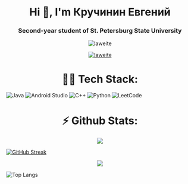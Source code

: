 <h1 align="center">Hi 👋, I'm Кручинин Евгений</h1>
<h3 align="center">Second-year student of St. Petersburg State University</h3>

<p align="center"> <img src="https://komarev.com/ghpvc/?username=laweite&label=Profile%20views&color=0e75b6&style=flat" alt="laweite" /> </p>

<p align="center"> <a href="https://github.com/ryo-ma/github-profile-trophy"><img src="https://github-profile-trophy.vercel.app/?username=laweite" alt="laweite" /></a> </p>

<h1 align="center">👨‍💻 Tech Stack: </h1>

![Java](https://img.shields.io/badge/java-%23ED8B00.svg?style=for-the-badge&logo=openjdk&logoColor=white) ![Android Studio](https://img.shields.io/badge/Android%20Studio-3DDC84.svg?style=for-the-badge&logo=android-studio&logoColor=white) ![C++](https://img.shields.io/badge/c++-%2300599C.svg?style=for-the-badge&logo=c%2B%2B&logoColor=white) ![Python](https://img.shields.io/badge/python-3670A0?style=for-the-badge&logo=python&logoColor=ffdd54) ![LeetCode](https://img.shields.io/badge/LeetCode-000000?style=for-the-badge&logo=LeetCode&logoColor=#d16c06)

<h1 align="center">⚡ Github Stats: </h1>

<p align="center">
  <picture>
    <source
      srcset="https://github-readme-stats-mu-brown-46.vercel.app/api?username=LaWeite&show_icons=true&theme=dark"
      media="(prefers-color-scheme: dark)"
    />
    <source
      srcset="https://github-readme-stats-mu-brown-46.vercel.app/api?username=LaWeite&show_icons=true"
      media="(prefers-color-scheme: light), (prefers-color-scheme: no-preference)"
    />
    <img src="https://github-readme-stats-mu-brown-46.vercel.app/api?username=LaWeite&show_icons=true" />
  </picture>
</p>

[![GitHub Streak](https://streak-stats.demolab.com/?user=LaWeite&theme=dark&card_width=465)](https://git.io/streak-stats)


<p align="center">
  <picture>
    <source
      srcset="https://github-readme-stats-mu-brown-46.vercel.app/api/top-langs/?username=LaWeite&exclude_repo=github-readme-stats,anuraghazra.github.io,Basics_of_statistics&theme=dark"
      media="(prefers-color-scheme: dark)"
    />
    <source
      srcset="https://github-readme-stats-mu-brown-46.vercel.app/api/top-langs/?username=LaWeite&exclude_repo=github-readme-stats,anuraghazra.github.io,Basics_of_statistics&theme=dark"
      media="(prefers-color-scheme: light), (prefers-color-scheme: no-preference)"
    />
    <img src="https://github-readme-stats-mu-brown-46.vercel.app/api/top-langs/?username=LaWeite&exclude_repo=github-readme-stats,anuraghazra.github.io,Basics_of_statistics&theme=dark" />
  </picture>
</p>

![Top Langs](https://github-readme-stats-mu-brown-46.vercel.app/api/top-langs/?username=LaWeite&exclude_repo=github-readme-stats,anuraghazra.github.io,Basics_of_statistics&theme=dark)

<!--
**LaWeite/LaWeite** is a ✨ _special_ ✨ repository because its `README.md` (this file) appears on your GitHub profile.

Here are some ideas to get you started:

- 🔭 I’m currently working on ...
- 🌱 I’m currently learning ...
- 👯 I’m looking to collaborate on ...
- 🤔 I’m looking for help with ...
- 💬 Ask me about ...
- 📫 How to reach me: ...
- 😄 Pronouns: ...
- ⚡ Fun fact: ...
-->
